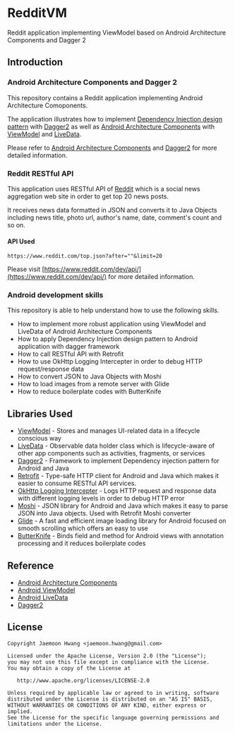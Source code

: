 # RedditVM
Reddit application implementing ViewModel based on Android Architecture Components and Dagger 2

Introduction
------------
### Android Architecture Components and Dagger 2
This repository contains a Reddit application implementing Android Architecture Comoponents.

The application illustrates how to implement [Dependency Injection design pattern][10] with [Dagger2][23] as well as [Android Architecture Components][20] with [ViewModel][21] and [LiveData][22].

[10]: https://en.wikipedia.org/wiki/Dependency_injection

Please refer to [Android Architecture Components][20] and [Dagger2][23] for more detailed information.

### Reddit RESTful API
This application uses RESTful API of [Reddit][0] which is a social news aggregation web site in order to get top 20 news posts.

It receives news data formatted in JSON and converts it to Java Objects including news title, photo url, author's name, date, comment's count and so on.
#### API Used

```
https://www.reddit.com/top.json?after=""&limit=20
```
Please visit [https://www.reddit.com/dev/api/](https://www.reddit.com/dev/api/) for more detailed information.

[0]: https://www.reddit.com/dev/api/

### Android development skills
This repository is able to help understand how to use the following skills.
* How to implement more robust application using ViewModel and LiveData of Android Architecture Components
* How to apply Dependency Injection design pattern to Android application with dagger framework
* How to call RESTful API with Retrofit
* How to use OkHttp Logging Intercepter in order to debug HTTP request/response data  
* How to convert JSON to Java Objects with Moshi
* How to load images from a remote server with Glide
* How to reduce boilerplate codes with ButterKnife

Libraries Used
---------------
* [ViewModel][21] - Stores and manages UI-related data in a lifecycle conscious way
* [LiveData][22] - Observable data holder class which is lifecycle-aware of other app components such as activities, fragments, or services
* [Dagger2][23] - Framework to implement Dependency injection pattern for Android and Java
* [Retrofit][1] - Type-safe HTTP client for Android and Java which makes it easier to consume RESTful API services.
* [OkHttp Logging Intercepter][2] - Logs HTTP request and response data with different logging levels in order to debug HTTP error 
* [Moshi][3] - JSON library for Android and Java which makes it easy to parse JSON into Java objects. Used with Retrofit Moshi converter
* [Glide][4] - A fast and efficient image loading library for Android focused on smooth scrolling which offers an easy to use
* [ButterKnife][5] - Binds field and method for Android views with annotation processing and it reduces boilerplate codes


[1]: http://square.github.io/retrofit/
[2]: https://github.com/square/okhttp/wiki/Interceptors
[3]: https://github.com/square/moshi
[4]: https://bumptech.github.io/glide/
[5]: http://jakewharton.github.io/butterknife/
[6]: https://developer.android.com/topic/libraries/architecture/adding-components

Reference
---------
* [Android Architecture Components][20]
* [Android ViewModel][21]
* [Android LiveData][22]
* [Dagger2][23]

[20]: https://developer.android.com/topic/libraries/architecture/
[21]: https://developer.android.com/topic/libraries/architecture/viewmodel
[22]: https://developer.android.com/topic/libraries/architecture/livedata
[23]: https://google.github.io/dagger

License
-------

    Copyright Jaemoon Hwang <jaemoon.hwang@gmail.com>

    Licensed under the Apache License, Version 2.0 (the "License");
    you may not use this file except in compliance with the License.
    You may obtain a copy of the License at

       http://www.apache.org/licenses/LICENSE-2.0

    Unless required by applicable law or agreed to in writing, software
    distributed under the License is distributed on an "AS IS" BASIS,
    WITHOUT WARRANTIES OR CONDITIONS OF ANY KIND, either express or implied.
    See the License for the specific language governing permissions and
    limitations under the License.
